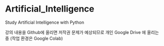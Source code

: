 # Artificial_Intelligence
Study Artificial Intelligence with Python

강의 내용을 Github에 올리면 저작권 문제가 예상되므로 개인 Google Drive 에 올리는 중 (작업 환경은 Google Colab)
